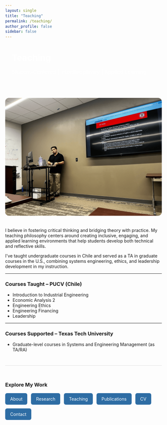 ```yaml
---
layout: single
title: "Teaching"
permalink: /teaching/
author_profile: false
sidebar: false
---
```


<div style="background: var(--mm-dark); color: white; padding: 2em 1.5em; border-radius: 12px; margin-bottom: 2em;">
  <h1 style="margin-top: 0;">Teaching</h1>
  <p style="font-size: 1.2em;">Student-Centered | Interdisciplinary | Applied Learning</p>
</div>

<img src="/images/teaching-presentation.png" alt="Teaching at Texas Tech" style="max-width: 100%; border-radius: 12px; margin-bottom: 1.5em;" />

<p>I believe in fostering critical thinking and bridging theory with practice. My teaching philosophy centers around creating inclusive, engaging, and applied learning environments that help students develop both technical and reflective skills.</p>

<p>I've taught undergraduate courses in Chile and served as a TA in graduate courses in the U.S., combining systems engineering, ethics, and leadership development in my instruction.</p>

---

### Courses Taught – PUCV (Chile)

- Introduction to Industrial Engineering  
- Economic Analysis 2  
- Engineering Ethics  
- Engineering Financing  
- Leadership  

---

### Courses Supported – Texas Tech University

- Graduate-level courses in Systems and Engineering Management (as TA/RA)
<div style="margin-top: 3em; padding-top: 2em; border-top: 1px solid #ddd;">
  <h3>Explore My Work</h3>
  <div style="display: flex; flex-wrap: wrap; gap: 12px; margin-top: 1em;">
    <a href="/about/" style="background-color: #2e6da4; color: white; padding: 10px 16px; border-radius: 6px; text-decoration: none;">About</a>
    <a href="/research/" style="background-color: #2e6da4; color: white; padding: 10px 16px; border-radius: 6px; text-decoration: none;">Research</a>
    <a href="/teaching/" style="background-color: #2e6da4; color: white; padding: 10px 16px; border-radius: 6px; text-decoration: none;">Teaching</a>
    <a href="/publications/" style="background-color: #2e6da4; color: white; padding: 10px 16px; border-radius: 6px; text-decoration: none;">Publications</a>
    <a href="/cv/" style="background-color: #2e6da4; color: white; padding: 10px 16px; border-radius: 6px; text-decoration: none;">CV</a>
    <a href="/contact/" style="background-color: #2e6da4; color: white; padding: 10px 16px; border-radius: 6px; text-decoration: none;">Contact</a>
  </div>
